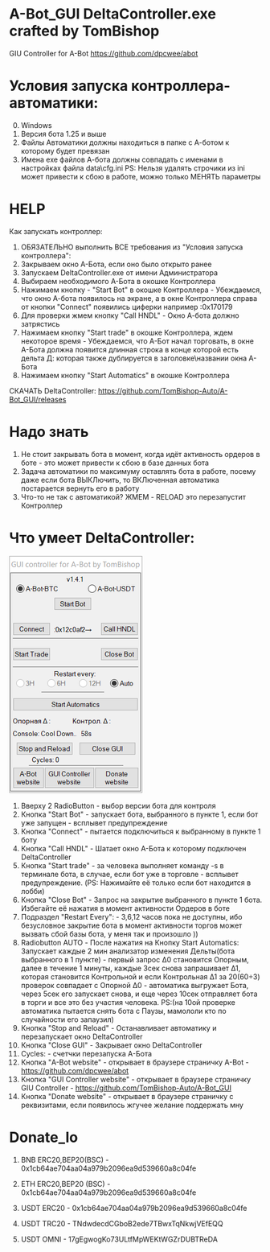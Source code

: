 # A-Bot_GUI DeltaController.exe crafted by TomBishop
GIU Controller for A-Bot https://github.com/dpcwee/abot

# Условия запуска контроллера-автоматики:
0. Windows
1. Версия бота 1.25 и выше
2. Файлы Автоматики должны находиться в папке с А-ботом к которому будет превязан
3. Имена exe файлов А-бота должны совпадать с именами в настройках файла data\cfg.ini PS: Нельзя удалять строчики из ini может привести к сбою в работе, можно только МЕНЯТЬ параметры

# HELP
Как запускать контроллер:

1. ОБЯЗАТЕЛЬНО выполнить ВСЕ требования из "Условия запуска контроллера":
2. Закрываем окно А-Бота, если оно было открыто ранее
3. Запускаем DeltaController.exe от имени Администратора
4. Выбираем необходимого А-Бота в окошке Контроллера
5. Нажимаем кнопку - "Start Bot" в окошке Контроллера - Убеждаемся, что окно А-бота появилось на экране, а в окне Контроллера справа от кнопки "Connect" появились циферки например :0x170179
6. Для проверки жмем кнопку "Call HNDL" - Окно А-бота должно затрястись
7. Нажимаем кнопку "Start trade" в окошке Контроллера, ждем некоторое время - Убеждаемся, что А-Бот начал торговать, в окне А-Бота должна появится длинная строка в конце которой есть дельта Д: которая также дублируется в заголовке\названии окна А-Бота
8. Нажимаем кнопку "Start Automatics" в окошке Контроллера

СКАЧАТЬ DeltaController: https://github.com/TomBishop-Auto/A-Bot_GUI/releases

# Надо знать
1. Не стоит закрывать бота в момент, когда идёт активность ордеров в боте - это может привести к сбою в базе данных бота
2. Задача автоматики по максимуму оставлять бота в работе, посему даже если бота ВЫКЛючить, то ВКЛюченная автоматика постарается вернуть его в работу
3. Что-то не так с автоматикой? ЖМЕМ - RELOAD это перезапустит Контроллер

# Что умеет DeltaController:
![](./pic/Main141.png)
1. Вверху 2 RadioButton - выбор версии бота для контроля
2. Кнопка "Start Bot" - запускает бота, выбранного в пункте 1, если бот уже запущен - всплывет предупреждение
3. Кнопка "Connect" - пытается подключиться к выбранному в пункте 1 боту
4. Кнопка "Call HNDL" - Шатает окно А-Бота к которому подключен DeltaController
5. Кнопка "Start trade" - за человека выполняет команду -s в терминале бота, в случае, если бот уже в торговле - всплывет предупреждение. (PS: Нажимайте её только если бот находится в лобби)
6. Кнопка "Close Bot" - Запрос на закрытие выбранного в пункте 1 бота. Избегайте её нажатия в момент активности Ордеров в боте
7. Подраздел "Restart Every": - 3,6,12 часов пока не доступны, ибо безусловное закрытие бота в момент активности торгов может вызвать сбой базы бота, у меня так и произошло ))
8. Radiobutton AUTO - После нажатия на Кнопку Start Automatics: Запускает каждые 2 мин анализатор изменения Дельты(бота выбранного в 1 пункте) - первый запрос Δ0 становится Опорным, далее в течение 1 минуты, каждые 3сек снова запрашивает Δ1, которая становится Контрольной и если Контрольная Δ1 за 20(60÷3) проверок совпадает с Опорной Δ0 - автоматика выгружает Бота, через 5сек его запускает снова, и еще через 10сек отправляет бота в торги и все это без участия человека. PS:(на 10ой проверке автоматика пытается снять бота с Паузы, мамололи кто по случайности его запаузил)
9. Кнопка "Stop and Reload" - Останавливает автоматику и перезапускает окно DeltaController
10. Кнопка "Close GUI" - Закрывает окно DeltaController
11. Cycles: - счетчки перезапуска А-Бота
12. Кнопка "A-Bot website" - открывает в браузере страничку A-Bot - https://github.com/dpcwee/abot
13. Кнопка "GUI Controller website" - открывает в браузере страничку GIU Controller - https://github.com/TomBishop-Auto/A-Bot_GUI
14. Кнопка "Donate website" - открывает в браузере страничку с реквизитами, если появилось жгучее желание поддержать мну

# Donate_lo

1. BNB ERC20,BEP20(BSC)        - 0x1cb64ae704aa04a979b2096ea9d539660a8c04fe
2. ETH ERC20,BEP20 (BSC)       - 0x1cb64ae704aa04a979b2096ea9d539660a8c04fe

3. USDT ERC20                  - 0x1cb64ae704aa04a979b2096ea9d539660a8c04fe
4. USDT TRC20                  - TNdwdecdCGboB2ede7TBwxTqNkwjVEfEQQ
5. USDT OMNI                   - 17gEgwogKo73ULtfMpWEKtWGZrDUBTReDA
